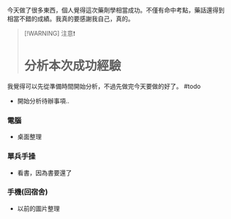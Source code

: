 今天做了很多東西，個人覺得這次藥劑學相當成功。不僅有命中考點，藥話還得到相當不錯的成績。我真的要感謝我自己，真的。

> [!WARNING] 注意❗
> #  分析本次成功經驗

我覺得可以先從準備時間開始分析，不過先做完今天要做的好了。
#todo 
- 開始分析待辦事項..
### 電腦
- 桌面整理

### 單兵手操
- 看書，因為書要還了
### 手機(回宿舍)

- 以前的圖片整理

